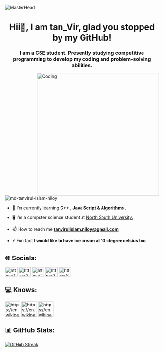 ![MasterHead](https://i.pinimg.com/originals/0f/25/e4/0f25e4668c1c7740b5ed41835339d67f.gif)

<h1 align="center"> Hii👋, I am tan_Vir, glad you stopped by my GitHub!
</h1>
<h3 align="center">I am a CSE student. Presently studying competitive programming to develop my coding and problem-solving abilities.</h3>
<img align="right" alt="Coding" width="400" src="https://res.cloudinary.com/practicaldev/image/fetch/s--R5KgC1bh--/c_limit%2Cf_auto%2Cfl_progressive%2Cq_66%2Cw_880/https://dev-to-uploads.s3.amazonaws.com/i/oi2rwsde00xo9ou6jwsl.gif">

<p align="left"> <img src="https://komarev.com/ghpvc/?username=md-tanvirul-islam-niloy&label=Profile%20views&color=0e75b6&style=flat" alt="md-tanvirul-islam-niloy" /> </p>

- 🌱 I’m currently learning **<a href="https://en.wikipedia.org/wiki/C%2B%2B"> C++ </a>, <a href="https://en.wikipedia.org/wiki/JavaScript"> Java Script </a>  & <a href="https://www.geeksforgeeks.org/fundamentals-of-algorithms/"> Algorithms </a> .**

- 🖥  I'm a computer science student at <a href="http://www.northsouth.edu/"> North South University. </a>

- 📫 How to reach me **tanvirulislam.niloy@gmail.com**

- ⚡ Fun fact **I would like to have ice cream at 10-degree celsius too**


## 🌐 Socials:

<a href="https://www.linkedin.com/in/mohammad-tanvirul-islam-niloy-943834217/" target="blank"><img align="center" src="https://raw.githubusercontent.com/rahuldkjain/github-profile-readme-generator/master/src/images/icons/Social/linked-in-alt.svg" alt="https://www.linkedin.com/in/mohammad-tanvirul-islam-niloy-943834217/" height="30" width="40" /></a> 
<a href="https://www.facebook.com/profile.php?id=100009705485456" target="blank"><img align="center" src="https://raw.githubusercontent.com/rahuldkjain/github-profile-readme-generator/master/src/images/icons/Social/facebook.svg" alt="https://www.facebook.com/profile.php?id=100009705485456" height="30" width="40" /></a>
<a href="https://www.codechef.com/users/tan_vir17" target="blank"><img align="center" src="https://cdn.jsdelivr.net/npm/simple-icons@3.1.0/icons/codechef.svg" alt="https://www.codechef.com/users/tan_vir17" height="30" width="40" /></a>
<a href="https://codeforces.com/profile/tanvir17" target="blank"><img align="center" src="https://raw.githubusercontent.com/rahuldkjain/github-profile-readme-generator/master/src/images/icons/Social/codeforces.svg" alt="https://codeforces.com/profile/tanvir17" height="30" width="40" /></a>
<a href="https://leetcode.com/user4214mx/" target="blank"><img align="center" src="https://raw.githubusercontent.com/rahuldkjain/github-profile-readme-generator/master/src/images/icons/Social/leet-code.svg" alt="https://leetcode.com/user4214mx/" height="30" width="40" /></a>
</p>
 
 
  
## 💻 Knows:


<a href="https://en.wikipedia.org/wiki/C_(programming_language)" target="blank"><img align="center" src="https://img.icons8.com/color/512/c-programming.png" alt="https://en.wikipedia.org/wiki/C_(programming_language)" height="50" width="50" /></a> 
<a href="https://en.wikipedia.org/wiki/C%2B%2B" target="blank"><img align="center" src="https://img.icons8.com/color/512/c-plus-plus-logo.png" alt="https://en.wikipedia.org/wiki/C%2B%2B" height="50" width="50" /></a> 
<a href="https://en.wikipedia.org/wiki/Java_(programming_language)" target="blank"><img align="center" src="https://img.icons8.com/color/512/java-coffee-cup-logo--v2.png" alt="https://en.wikipedia.org/wiki/Java_(programming_language)" height="50" width="50" /></a> 


## 📊 GitHub Stats:

[![GitHub Streak](http://github-readme-streak-stats.herokuapp.com?user=tan7vir&theme=dark&date_format=M%20j%5B%2C%20Y%5D)](https://git.io/streak-stats)


